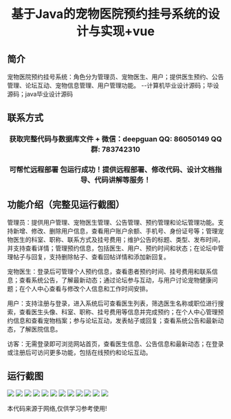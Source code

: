 <p><h1 align="center">基于Java的宠物医院预约挂号系统的设计与实现+vue</h1></p>

## 简介
宠物医院预约挂号系统：角色分为管理员、宠物医生、用户；提供医生预约、公告管理、论坛互动、宠物信息管理、用户管理功能。    --计算机毕业设计源码；毕设源码；java毕业设计源码


## 联系方式
<p><h3 align="center">获取完整代码与数据库文件 + 微信：deepguan QQ: 86050149 QQ群: 783742310</h3></p>
<p><h3 align="center">可帮忙远程部署 包运行成功！提供远程部署、修改代码、设计文档指导、代码讲解等服务！</h3></p>

## 功能介绍（完整见运行截图）
管理员：提供用户管理、宠物医生管理、公告管理、预约管理和论坛管理功能。支持新增、修改、删除用户信息，查看用户账户余额、手机号、身份证号等；管理宠物医生的科室、职称、联系方式及挂号费用；维护公告的标题、类型、发布时间，并支持查看详情；管理预约信息，包括医生、用户、预约时间和状态；在论坛中管理帖子与回复，支持删除帖子、查看回帖详情和添加新回复。

宠物医生：登录后可管理个人预约信息，查看患者预约时间、挂号费用和联系信息；查看系统公告，了解最新动态；通过论坛参与互动，与用户讨论宠物健康问题；在个人中心查看与修改个人信息和工作时间安排。

用户：支持注册与登录，进入系统后可查看医生列表，筛选医生名称或职位进行搜索，查看医生头像、科室、职称、挂号费用等信息并完成预约；在个人中心管理预约信息和查看宠物档案；参与论坛互动，发表帖子或回复；查看系统公告和最新动态，了解医院信息。

访客：无需登录即可浏览网站首页，查看医生信息、公告信息和最新动态；在登录或注册后可访问更多功能，包括在线预约和论坛互动。


## 运行截图
![](https://bs-1329754181.cos.ap-shanghai.myqcloud.com/ssm/PetHospitalAppointmentSystem/img/001.jpg)
![](https://bs-1329754181.cos.ap-shanghai.myqcloud.com/ssm/PetHospitalAppointmentSystem/img/002.jpg)
![](https://bs-1329754181.cos.ap-shanghai.myqcloud.com/ssm/PetHospitalAppointmentSystem/img/003.jpg)
![](https://bs-1329754181.cos.ap-shanghai.myqcloud.com/ssm/PetHospitalAppointmentSystem/img/004.jpg)
![](https://bs-1329754181.cos.ap-shanghai.myqcloud.com/ssm/PetHospitalAppointmentSystem/img/005.jpg)
![](https://bs-1329754181.cos.ap-shanghai.myqcloud.com/ssm/PetHospitalAppointmentSystem/img/006.jpg)
![](https://bs-1329754181.cos.ap-shanghai.myqcloud.com/ssm/PetHospitalAppointmentSystem/img/007.jpg)
![](https://bs-1329754181.cos.ap-shanghai.myqcloud.com/ssm/PetHospitalAppointmentSystem/img/008.jpg)
![](https://bs-1329754181.cos.ap-shanghai.myqcloud.com/ssm/PetHospitalAppointmentSystem/img/009.jpg)
![](https://bs-1329754181.cos.ap-shanghai.myqcloud.com/ssm/PetHospitalAppointmentSystem/img/010.jpg)
![](https://bs-1329754181.cos.ap-shanghai.myqcloud.com/ssm/PetHospitalAppointmentSystem/img/011.jpg)
![](https://bs-1329754181.cos.ap-shanghai.myqcloud.com/ssm/PetHospitalAppointmentSystem/img/012.jpg)

<p>本代码来源于网络,仅供学习参考使用!</p>
